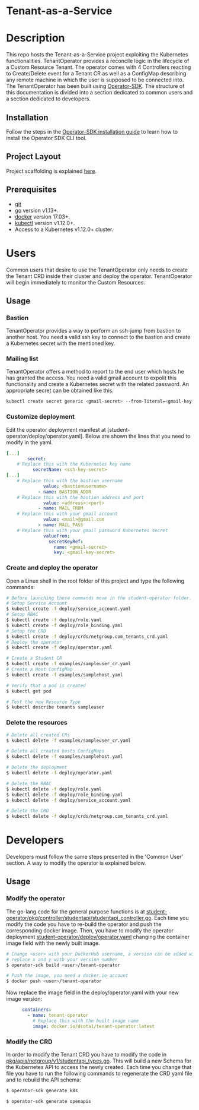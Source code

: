 # Tenant-as-a-Service

# Description

This repo hosts the Tenant-as-a-Service project exploiting the Kubernetes functionalities.
TenantOperator provides a reconcile logic in the lifecycle of a Custom Resource Tenant. The operator comes with 4 Controllers reacting to Create/Delete event for a Tenant CR as well as a ConfigMap describing any remote machine in which the user is supposed to be connected into.
The TenantOperator has been built using [Operator-SDK](https://github.com/operator-framework/operator-sdk). The structure of this documentation is divided into a section dedicated to common users and a section dedicated to developers.

## Installation

Follow the steps in the [Operator-SDK installation guide](https://github.com/operator-framework/operator-sdk/blob/master/doc/user/install-operator-sdk.md) to learn how to install the Operator SDK CLI tool.

## Project Layout

Project scaffolding is explained [here](https://github.com/operator-framework/operator-sdk/blob/master/doc/project_layout.md).

## Prerequisites

- [git](https://git-scm.com/downloads)
- [go](https://golang.org/dl/) version v1.13+.
- [docker](https://docs.docker.com/install/) version 17.03+.
- [kubectl](https://kubernetes.io/docs/tasks/tools/install-kubectl/) version v1.12.0+.
- Access to a Kubernetes v1.12.0+ cluster.

# Users
Common users that desire to use the TenantOperator only needs to create the Tenant CRD inside their cluster and deploy the operator. TenantOperator will begin immediately to monitor the Custom Resources.

## Usage

### Bastion
TenantOperator provides a way to perform an ssh-jump from bastion to another host. You need a valid ssh key to connect to the bastion and create a Kubernetes secret with the mentioned key.

### Mailing list
TenantOperator offers a method to report to the end user which hosts he has granted the access. You need a valid gmail account to expolit this functionality and create a Kubernetes secret with the related password. An appropriate secret can be obtained like this.
```sh
kubectl create secret generic <gmail-secret> --from-literal=<gmail-key-secret>='verysecretpass'
```

### Customize deployment
Edit the operator deployment manifest at [student-operator/deploy/operator.yaml]. Below  are shown the lines that you need to modify in the yaml.

```yaml
[...]
        secret:
	# Replace this with the Kubernetes key name
          secretName: <ssh-key-secret>
[...]
	# Replace this with the bastion username
              value: <bastionusername>
            - name: BASTION_ADDR
	# Replace this with the bastion address and port
              value: <address>:<port>
            - name: MAIL_FROM
	# Replace this with your gmail account
              value: <mail>@gmail.com
            - name: MAIL_PASS
	# Replace this with your gmail password Kubernetes secret
              valueFrom:
                secretKeyRef:
                  name: <gmail-secret>
                  key: <gmail-key-secret>

```
### Create and deploy the operator
Open a Linux shell in the root folder of this project and type the following commands:
```sh
# Before launching these commands move in the student-operator folder.
# Setup Service Account
$ kubectl create -f deploy/service_account.yaml
# Setup RBAC
$ kubectl create -f deploy/role.yaml
$ kubectl create -f deploy/role_binding.yaml
# Setup the CRD
$ kubectl create -f deploy/crds/netgroup.com_tenants_crd.yaml
# Deploy the operator
$ kubectl create -f deploy/operator.yaml

# Create a Student CR
$ kubectl create -f examples/sampleuser_cr.yaml
# Create a Host ConfigMap
$ kubectl create -f examples/samplehost.yaml

# Verify that a pod is created
$ kubectl get pod

# Test the new Resource Type
$ kubectl describe tenants sampleuser
```

### Delete the resources
```sh
# Delete all created CRs
$ kubectl delete -f examples/sampleuser_cr.yaml

# Delete all created hosts ConfigMaps
$ kubectl delete -f examples/samplehost.yaml

# Delete the deployment
$ kubectl delete -f deploy/operator.yaml

# Delete the RBAC
$ kubectl delete -f deploy/role.yaml
$ kubectl delete -f deploy/role_binding.yaml
$ kubectl delete -f deploy/service_account.yaml

# Delete the CRD
$ kubectl delete -f deploy/crds/netgroup.com_tenants_crd.yaml
```

# Developers
Developers must follow the same steps presented in the 'Common User' section. A way to modify the operator is explained below.

## Usage

### Modify the operator
The go-lang code for the general purpose functions is at [student-operator/pkg/controller/studentapi/studentapi_controller.go](student-operator/pkg/controller/studentapi/studentapi_controller.go). Each time you modify the code you have to re-build the operator and push the corresponding docker image. Then, you have to modify the operator deployment [student-operator/deploy/operator.yaml](https://github.com/netgroup-polito/StudentOperator/blob/master/student-operator/deploy/operator.yaml) changing the container image field with the newly built image.
```sh 
# Change <user> with your DockerHub username, a version can be added with :vx.y
# replace x and y with your version number
$ operator-sdk build <user>/tenant-operator

# Push the image, you need a docker.io account
$ docker push <user>/tenant-operator
```
Now replace the image field in the deploy/operator.yaml with your new image version:
```yaml
      containers:
        - name: tenant-operator
          # Replace this with the built image name
          image: docker.io/dcota1/tenant-operator:latest
```
### Modify the CRD

In order to modify the Tenant CRD you have to modify the code in [pkg/apis/netgroup/v1/studentapi_types.go](pkg/apis/netgroup/v1/studentapi_types.go). This will build a new Schema for the Kubernetes API to access the newly created.
Each time you change that file you have to run the following commands to regenerate the CRD yaml file and to rebuild the API schema:
```sh
$ operator-sdk generate k8s

$ operator-sdk generate openapis
```
